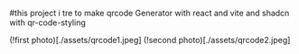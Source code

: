 #this project i tre to make qrcode Generator with  react and vite and shadcn with qr-code-styling


(!first photo)[./assets/qrcode1.jpeg]
(!second photo)[./assets/qrcode2.jpeg]